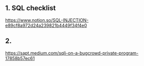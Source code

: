 ## 1. SQL checklist

https://www.notion.so/SQL-INJECTION-e89cf8a972d24a239821b4449f34f4e0


## 2. 
https://sapt.medium.com/sqli-on-a-bugcrowd-private-program-17858b57ec61
